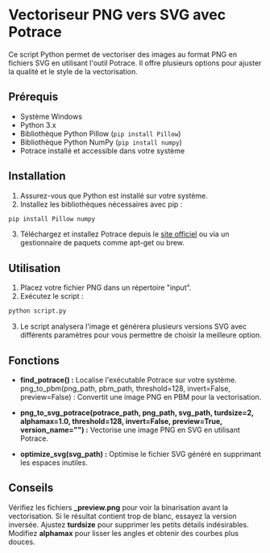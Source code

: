 # Vectoriseur PNG vers SVG avec Potrace

Ce script Python permet de vectoriser des images au format PNG en fichiers SVG en utilisant l'outil Potrace. Il offre plusieurs options pour ajuster la qualité et le style de la vectorisation.

## Prérequis

- Système Windows
- Python 3.x
- Bibliothèque Python Pillow (`pip install Pillow`)
- Bibliothèque Python NumPy (`pip install numpy`)
- Potrace installé et accessible dans votre système

## Installation

1. Assurez-vous que Python est installé sur votre système.
2. Installez les bibliothèques nécessaires avec pip :

```bash
pip install Pillow numpy
```

3. Téléchargez et installez Potrace depuis le [site officiel](https://potrace.sourceforge.net/) ou via un gestionnaire de paquets comme apt-get ou brew.

## Utilisation

1. Placez votre fichier PNG dans un répertoire "input".
2. Exécutez le script :

```bash
python script.py
```

3. Le script analysera l'image et générera plusieurs versions SVG avec différents paramètres pour vous permettre de choisir la meilleure option.

## Fonctions

- **find_potrace() :** Localise l'exécutable Potrace sur votre système.
png_to_pbm(png_path, pbm_path, threshold=128, invert=False, preview=False) : Convertit une image PNG en PBM pour la vectorisation.

- **png_to_svg_potrace(potrace_path, png_path, svg_path, turdsize=2, alphamax=1.0, threshold=128, invert=False, preview=True, version_name="") :** Vectorise une image PNG en SVG en utilisant Potrace.
  
- **optimize_svg(svg_path) :** Optimise le fichier SVG généré en supprimant les espaces inutiles.

## Conseils

Vérifiez les fichiers **_preview.png** pour voir la binarisation avant la vectorisation.
Si le résultat contient trop de blanc, essayez la version inversée.
Ajustez **turdsize** pour supprimer les petits détails indésirables.
Modifiez **alphamax** pour lisser les angles et obtenir des courbes plus douces.